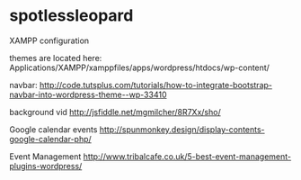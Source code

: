 # spotlessleopard


XAMPP configuration

themes are located here:
Applications/XAMPP/xamppfiles/apps/wordpress/htdocs/wp-content/


navbar: http://code.tutsplus.com/tutorials/how-to-integrate-bootstrap-navbar-into-wordpress-theme--wp-33410

background vid
http://jsfiddle.net/mgmilcher/8R7Xx/sho/

Google calendar events 
http://spunmonkey.design/display-contents-google-calendar-php/

Event Management
http://www.tribalcafe.co.uk/5-best-event-management-plugins-wordpress/
